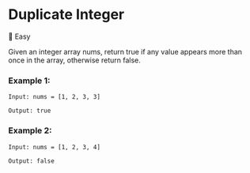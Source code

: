 # Duplicate Integer

:green_heart: Easy

Given an integer array nums, return true if any value appears more than once in the array, otherwise return false.

### Example 1:
```
Input: nums = [1, 2, 3, 3]

Output: true
```

### Example 2:
```
Input: nums = [1, 2, 3, 4]

Output: false
```
